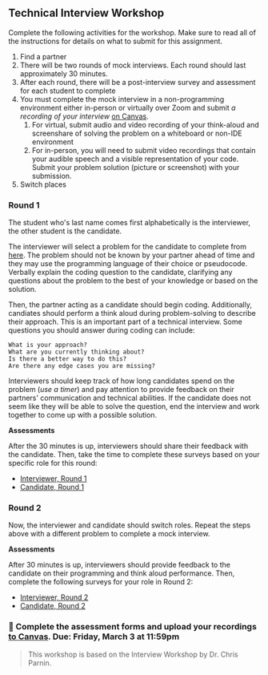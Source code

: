 ## Technical Interview Workshop

Complete the following activities for the workshop. Make sure to read all of the instructions for details on what to submit for this assignment.

1. Find a partner
2. There will be two rounds of mock interviews. Each round should last approximately 30 minutes.
3. After each round, there will be a post-interview survey and assessment for each student to complete
4. You must complete the mock interview in a non-programming environment either in-person or virtually over Zoom and submit _a recording of your interview_ [on Canvas](https://canvas.vt.edu/courses/165661/assignments/1738079).
   1. For virtual, submit audio and video recording of your think-aloud and screenshare of solving the problem on a whiteboard or non-IDE environment
   2. For in-person, you will need to submit video recordings that contain your audible speech and a visible representation of your code. Submit your problem solution (picture or screenshot) with your submission.
5. Switch places

### Round 1

The student who's last name comes first alphabetically is the interviewer, the other student is the candidate.

The interviewer will select a problem for the candidate to complete from [here](https://seanprashad.com/leetcode-patterns/). The problem should not be known by your partner ahead of time and they may use the programming language of their choice or pseudocode. Verbally explain the coding question to the candidate, clarifying any questions about the problem to the best of your knowledge or based on the solution. 

Then, the partner acting as a candidate should begin coding. Additionally, candiates should perform a think aloud during problem-solving to describe their approach. This is an important part of a technical interview. Some questions you should answer during coding can include:

    What is your approach?
    What are you currently thinking about?
    Is there a better way to do this?
    Are there any edge cases you are missing?

Interviewers should keep track of how long candidates spend on the problem (_use a timer_) and pay attention to provide feedback on their partners' communication and technical abilities. If the candidate does not seem like they will be able to solve the question, end the interview and work together to come up with a possible solution.

**Assessments**

After the 30 minutes is up, interviewers should share their feedback with the candidate. Then, take the time to complete these surveys based on your specific role for this round:

* [Interviewer, Round 1](https://forms.gle/t1v8dxaThiSihywPA)
* [Candidate, Round 1](https://forms.gle/sxKdxf3naxqfoBdV8)

### Round 2

Now, the interviewer and candidate should switch roles. Repeat the steps above with a different problem to complete a mock interview.

**Assessments**

After 30 minutes is up, interviewers should provide feedback to the candidate on their programming and think aloud performance. Then, complete the following surveys for your role in Round 2:

* [Interviewer, Round 2](https://forms.gle/iR6R2uvhX11ELbW98)
* [Candidate, Round 2](https://forms.gle/2mFxhp2qGkeUuQmr6)

### 📝 Complete the assessment forms and upload your recordings [to Canvas](https://canvas.vt.edu/courses/165661/assignments/1738079/). Due: Friday, March 3 at 11:59pm

> This workshop is based on the Interview Workshop by Dr. Chris Parnin.
